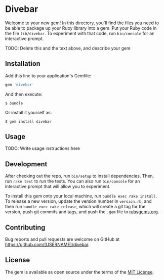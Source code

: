 # Divebar

Welcome to your new gem! In this directory, you'll find the files you need to be able to package up your Ruby library into a gem. Put your Ruby code in the file `lib/divebar`. To experiment with that code, run `bin/console` for an interactive prompt.

TODO: Delete this and the text above, and describe your gem

## Installation

Add this line to your application's Gemfile:

```ruby
gem 'divebar'
```

And then execute:

    $ bundle

Or install it yourself as:

    $ gem install divebar

## Usage

TODO: Write usage instructions here

## Development

After checking out the repo, run `bin/setup` to install dependencies. Then, run `rake test` to run the tests. You can also run `bin/console` for an interactive prompt that will allow you to experiment.

To install this gem onto your local machine, run `bundle exec rake install`. To release a new version, update the version number in `version.rb`, and then run `bundle exec rake release`, which will create a git tag for the version, push git commits and tags, and push the `.gem` file to [rubygems.org](https://rubygems.org).

## Contributing

Bug reports and pull requests are welcome on GitHub at https://github.com/[USERNAME]/divebar.

## License

The gem is available as open source under the terms of the [MIT License](https://opensource.org/licenses/MIT).
